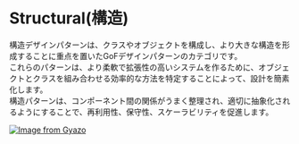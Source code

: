 # Structural(構造)

構造デザインパターンは、クラスやオブジェクトを構成し、より大きな構造を形成することに重点を置いたGoFデザインパターンのカテゴリです。  
これらのパターンは、より柔軟で拡張性の高いシステムを作るために、オブジェクトとクラスを組み合わせる効率的な方法を特定することによって、設計を簡素化します。  
構造パターンは、コンポーネント間の関係がうまく整理され、適切に抽象化されるようにすることで、再利用性、保守性、スケーラビリティを促進します。

[![Image from Gyazo](https://i.gyazo.com/aa9539b0ce61abda8733401d9f6145fc.png)](https://gyazo.com/aa9539b0ce61abda8733401d9f6145fc)